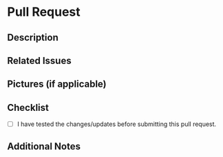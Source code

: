 # Pull Request

## Description
<!-- Please include a brief description of the changes or features you are proposing. -->

## Related Issues
<!-- If this pull request is related to any GitHub issue(s), please reference them here. -->

## Pictures (if applicable)
<!-- Include any pictures that help demonstrate the changes. -->

## Checklist

- [ ] I have tested the changes/updates before submitting this pull request.

## Additional Notes
<!-- Add any additional notes or context about the changes here. -->
